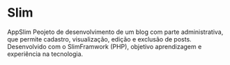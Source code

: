 # Slim
AppSlim Peojeto de desenvolvimento de um blog com parte administrativa, que permite cadastro, visualização, edição e exclusão de posts. Desenvolvido com o SlimFramwork (PHP), objetivo aprendizagem e experiência na tecnologia.
